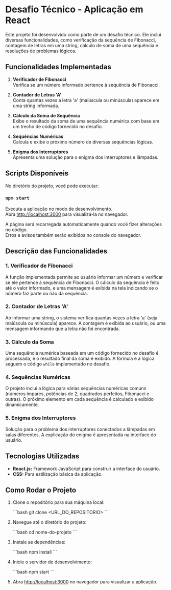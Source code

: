 
# Desafio Técnico - Aplicação em React

Este projeto foi desenvolvido como parte de um desafio técnico. Ele inclui diversas funcionalidades, como verificação da sequência de Fibonacci, contagem de letras em uma string, cálculo de soma de uma sequência e resoluções de problemas lógicos.

## Funcionalidades Implementadas

1. **Verificador de Fibonacci**  
   Verifica se um número informado pertence à sequência de Fibonacci.
   
2. **Contador de Letras 'A'**  
   Conta quantas vezes a letra 'a' (maiúscula ou minúscula) aparece em uma string informada.
   
3. **Cálculo da Soma de Sequência**  
   Exibe o resultado da soma de uma sequência numérica com base em um trecho de código fornecido no desafio.
   
4. **Sequências Numéricas**  
   Calcula e exibe o próximo número de diversas sequências lógicas.
   
5. **Enigma dos Interruptores**  
   Apresenta uma solução para o enigma dos interruptores e lâmpadas.

## Scripts Disponíveis

No diretório do projeto, você pode executar:

### `npm start`

Executa a aplicação no modo de desenvolvimento.  
Abra [http://localhost:3000](http://localhost:3000) para visualizá-la no navegador.

A página será recarregada automaticamente quando você fizer alterações no código.  
Erros e avisos também serão exibidos no console do navegador.

## Descrição das Funcionalidades

### 1. Verificador de Fibonacci

A função implementada permite ao usuário informar um número e verificar se ele pertence à sequência de Fibonacci. O cálculo da sequência é feito até o valor informado, e uma mensagem é exibida na tela indicando se o número faz parte ou não da sequência.

### 2. Contador de Letras 'A'

Ao informar uma string, o sistema verifica quantas vezes a letra 'a' (seja maiúscula ou minúscula) aparece. A contagem é exibida ao usuário, ou uma mensagem informando que a letra não foi encontrada.

### 3. Cálculo da Soma

Uma sequência numérica baseada em um código fornecido no desafio é processada, e o resultado final da soma é exibido. A fórmula e a lógica seguem o código `while` implementado no desafio.

### 4. Sequências Numéricas

O projeto inclui a lógica para várias sequências numéricas comuns (números ímpares, potências de 2, quadrados perfeitos, Fibonacci e outras). O próximo elemento em cada sequência é calculado e exibido dinamicamente.

### 5. Enigma dos Interruptores

Solução para o problema dos interruptores conectados a lâmpadas em salas diferentes. A explicação do enigma é apresentada na interface do usuário.

## Tecnologias Utilizadas

- **React.js:** Framework JavaScript para construir a interface do usuário.
- **CSS:** Para estilização básica da aplicação.

## Como Rodar o Projeto

1. Clone o repositório para sua máquina local:

   \`\`\`bash
   git clone <URL_DO_REPOSITORIO>
   \`\`\`

2. Navegue até o diretório do projeto:

   \`\`\`bash
   cd nome-do-projeto
   \`\`\`

3. Instale as dependências:

   \`\`\`bash
   npm install
   \`\`\`

4. Inicie o servidor de desenvolvimento:

   \`\`\`bash
   npm start
   \`\`\`

5. Abra [http://localhost:3000](http://localhost:3000) no navegador para visualizar a aplicação.



